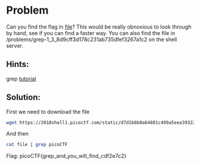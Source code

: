 # Problem
Can you find the flag in [file](https://2018shell1.picoctf.com/static/d7d1b6b0a64801c499a5eea393224811/file)? This would be really obnoxious to look through by hand, see if you can find a faster way. You can also find the file in /problems/grep-1_3_8d9cff3d178c231ab735dfef3267a1c2 on the shell server.

## Hints:
grep [tutorial](https://ryanstutorials.net/linuxtutorial/grep.php)

## Solution:

First we need to download the file
```bash
wget https://2018shell1.picoctf.com/static/d7d1b6b0a64801c499a5eea393224811/file
```

And then
```bash
cat file | grep picoCTF
```

Flag: picoCTF{grep_and_you_will_find_cdf2e7c2}
